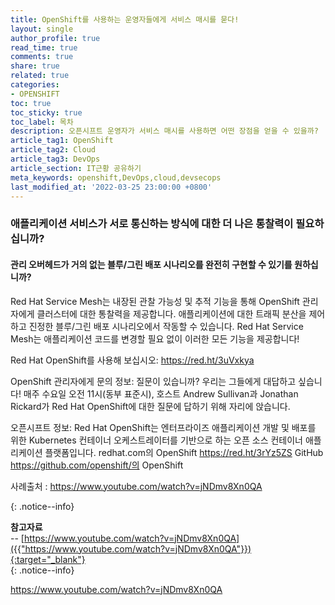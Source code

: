 ```yaml
---
title: OpenShift를 사용하는 운영자들에게 서비스 매시를 묻다!
layout: single
author_profile: true
read_time: true
comments: true
share: true
related: true
categories:
- OPENSHIFT
toc: true
toc_sticky: true
toc_label: 목차
description: 오픈시프트 운영자가 서비스 매시를 사용하면 어떤 장점을 얻을 수 있을까?
article_tag1: OpenShift
article_tag2: Cloud
article_tag3: DevOps
article_section: IT근황 공유하기
meta_keywords: openshift,DevOps,cloud,devsecops
last_modified_at: '2022-03-25 23:00:00 +0800'
---
```



### 애플리케이션 서비스가 서로 통신하는 방식에 대한 더 나은 통찰력이 필요하십니까?  
#### 관리 오버헤드가 거의 없는 블루/그린 배포 시나리오를 완전히 구현할 수 있기를 원하십니까?

Red Hat Service Mesh는 내장된 관찰 가능성 및 추적 기능을 통해 OpenShift 관리자에게 클러스터에 대한 통찰력을 제공합니다. 애플리케이션에 대한 트래픽 분산을 제어하고 진정한 블루/그린 배포 시나리오에서 작동할 수 있습니다. Red Hat Service Mesh는 애플리케이션 코드를 변경할 필요 없이 이러한 모든 기능을 제공합니다!

Red Hat OpenShift를 사용해 보십시오: https://red.ht/3uVxkya

OpenShift 관리자에게 문의 정보:
질문이 있습니까? 우리는 그들에게 대답하고 싶습니다! 매주 수요일 오전 11시(동부 표준시), 호스트 Andrew Sullivan과 Jonathan Rickard가 Red Hat OpenShift에 대한 질문에 답하기 위해 자리에 앉습니다.

오픈시프트 정보:
Red Hat OpenShift는 엔터프라이즈 애플리케이션 개발 및 배포를 위한 Kubernetes 컨테이너 오케스트레이터를 기반으로 하는 오픈 소스 컨테이너 애플리케이션 플랫폼입니다.
redhat.com의 OpenShift https://red.ht/3rYz5ZS
GitHub https://github.com/openshift/의 OpenShift

사례출처 : https://www.youtube.com/watch?v=jNDmv8Xn0QA

{: .notice--info}

**참고자료** <br>
-- [https://www.youtube.com/watch?v=jNDmv8Xn0QA]({{"https://www.youtube.com/watch?v=jNDmv8Xn0QA"}}){:target="_blank"} <br>
{: .notice--info}

https://www.youtube.com/watch?v=jNDmv8Xn0QA
